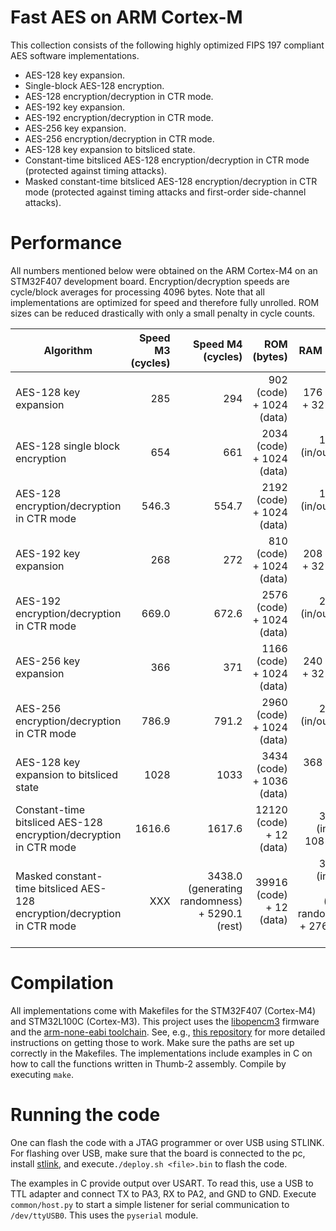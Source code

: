 # Fast AES on ARM Cortex-M

This collection consists of the following highly optimized FIPS 197 compliant AES software implementations. 

* AES-128 key expansion.
* Single-block AES-128 encryption.
* AES-128 encryption/decryption in CTR mode.
* AES-192 key expansion.
* AES-192 encryption/decryption in CTR mode.
* AES-256 key expansion.
* AES-256 encryption/decryption in CTR mode.
* AES-128 key expansion to bitsliced state.
* Constant-time bitsliced AES-128 encryption/decryption in CTR mode (protected against timing attacks).
* Masked constant-time bitsliced AES-128 encryption/decryption in CTR mode (protected against timing attacks and first-order side-channel attacks).

# Performance
All numbers mentioned below were obtained on the ARM Cortex-M4 on an STM32F407 development board. Encryption/decryption speeds are cycle/block averages for processing 4096 bytes. Note that all implementations are optimized for speed and therefore fully unrolled. ROM sizes can be reduced drastically with only a small penalty in cycle counts.

| Algorithm | Speed M3 (cycles) | Speed M4 (cycles) | ROM (bytes) | RAM (bytes) |
|-----------|------------------:|------------------:|------------:|------------:|
| AES-128 key expansion | 285 | 294 | 902 (code) + 1024 (data) | 176 (in/out) + 32 (stack) |
| AES-128 single block encryption | 654 | 661 | 2034 (code) + 1024 (data) | 176+2m (in/out) + 44 (stack) |
| AES-128 encryption/decryption in CTR mode | 546.3 | 554.7 | 2192 (code) + 1024 (data) | 192+2m (in/out) + 72 (stack) |  
| AES-192 key expansion | 268 | 272 | 810 (code) + 1024 (data) | 208 (in/out) + 32 (stack) |
| AES-192 encryption/decryption in CTR mode | 669.0 | 672.6 | 2576 (code) + 1024 (data) | 224+2m (in/out) + 72 (stack) |
| AES-256 key expansion | 366 | 371 | 1166 (code) + 1024 (data) | 240 (in/out) + 32 (stack) |
| AES-256 encryption/decryption in CTR mode | 786.9 | 791.2 | 2960 (code) + 1024 (data) | 256+2m (in/out) + 72 (stack) | 
| AES-128 key expansion to bitsliced state | 1028 | 1033 | 3434 (code) + 1036 (data) | 368 (in/out) + 188 (stack) |
| Constant-time bitsliced AES-128 encryption/decryption in CTR mode | 1616.6 | 1617.6 | 12120 (code) + 12 (data) | 368+2m (in/out) + 108 (stack) |
| Masked constant-time bitsliced AES-128 encryption/decryption in CTR mode | XXX | 3438.0 (generating randomness) + 5290.1 (rest) | 39916 (code) + 12 (data) | 368+2m (in/out) + 1312 (storing randomness) + 276 (stack rest) |  

# Compilation
All implementations come with Makefiles for the STM32F407 (Cortex-M4) and STM32L100C (Cortex-M3). This project uses the [libopencm3](https://github.com/libopencm3/libopencm3) firmware and the [arm-none-eabi toolchain](https://launchpad.net/gcc-arm-embedded). See, e.g., [this repository](https://github.com/joostrijneveld/STM32-getting-started) for more detailed instructions on getting those to work. Make sure the paths are set up correctly in the Makefiles. The implementations include examples in C on how to call the functions written in Thumb-2 assembly. Compile by executing `make`.

# Running the code
One can flash the code with a JTAG programmer or over USB using STLINK. For flashing over USB, make sure that the board is connected to the pc, install [stlink](https://github.com/texane/stlink), and execute`./deploy.sh <file>.bin` to flash the code.

The examples in C provide output over USART. To read this, use a USB to TTL adapter and connect TX to PA3, RX to PA2, and GND to GND. Execute `common/host.py` to start a simple listener for serial communication to `/dev/ttyUSB0`. This uses the `pyserial` module.
